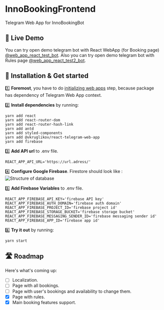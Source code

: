 # InnoBookingFrontend

Telegram Web App for InnoBookingBot


## 🔴 Live Demo

You can try open demo telegram bot with React WebApp (for Booking page) [@web_app_react_test_bot](https://t.me/web_app_react_test_bot).
Also you can try open demo telegram bot with Rules page [@web_app_react_test2_bot](https://t.me/web_app_react_test2_bot).

## 🔧 Installation & Get started

:one: **Foremost**, you have to do [initializing web apps](https://core.telegram.org/bots/webapps#initializing-web-apps) step, because package has dependency of Telegram Web App context.

:two: **Install dependencies** by running:
```
yarn add react
yarn add react-router-dom
yarn add react-router-hash-link
yarn add antd
yarn add styled-components
yarn add @vkruglikov/react-telegram-web-app
yarn add firebase
```

:three: **Add API url** to .env file.
```
REACT_APP_API_URL='https://url.adress/'
```

:four: **Configure Google Firebase**.
Firestore should look like :
![Structure of database](https://i.ibb.co/8svJm3R/bookingbot-db.png)

:five: **Add Firebase Variables** to .env file.
```
REACT_APP_FIREBASE_API_KEY='firebase API key'
REACT_APP_FIREBASE_AUTH_DOMAIN='firebase auth domain'
REACT_APP_FIREBASE_PROJECT_ID='firebase project id'
REACT_APP_FIREBASE_STORAGE_BUCKET='firebase storage bucket'
REACT_APP_FIREBASE_MESSAGING_SENDER_ID='firebase messaging sender id'
REACT_APP_FIREBASE_APP_ID='firebase app id'
```

:six: **Try it out** by running:
```
yarn start
```


## 🛣 Roadmap

Here's what's coming up:

- [ ] Localization.
- [ ] Page with all bookings.
- [ ] Page with user's bookings and availability to change them.
- [x] Page with rules.
- [x] Main booking features support.